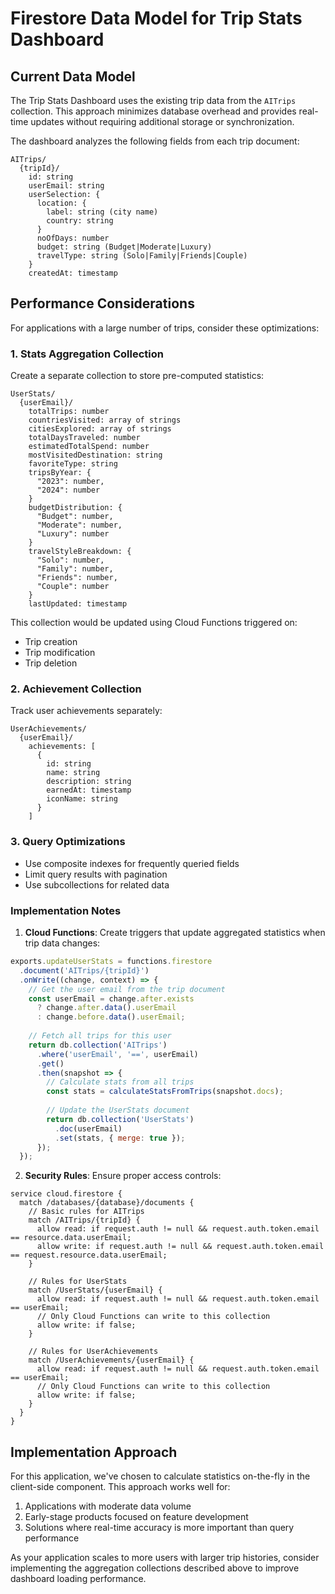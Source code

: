 # Firestore Data Model for Trip Stats Dashboard

## Current Data Model

The Trip Stats Dashboard uses the existing trip data from the `AITrips` collection. This approach minimizes database overhead and provides real-time updates without requiring additional storage or synchronization.

The dashboard analyzes the following fields from each trip document:

```
AITrips/
  {tripId}/
    id: string
    userEmail: string
    userSelection: {
      location: {
        label: string (city name)
        country: string
      }
      noOfDays: number
      budget: string (Budget|Moderate|Luxury)
      travelType: string (Solo|Family|Friends|Couple)
    }
    createdAt: timestamp
```

## Performance Considerations

For applications with a large number of trips, consider these optimizations:

### 1. Stats Aggregation Collection

Create a separate collection to store pre-computed statistics:

```
UserStats/
  {userEmail}/
    totalTrips: number
    countriesVisited: array of strings
    citiesExplored: array of strings
    totalDaysTraveled: number
    estimatedTotalSpend: number
    mostVisitedDestination: string
    favoriteType: string
    tripsByYear: {
      "2023": number,
      "2024": number
    }
    budgetDistribution: {
      "Budget": number,
      "Moderate": number,
      "Luxury": number
    }
    travelStyleBreakdown: {
      "Solo": number,
      "Family": number,
      "Friends": number,
      "Couple": number
    }
    lastUpdated: timestamp
```

This collection would be updated using Cloud Functions triggered on:
- Trip creation
- Trip modification
- Trip deletion

### 2. Achievement Collection

Track user achievements separately:

```
UserAchievements/
  {userEmail}/
    achievements: [
      {
        id: string
        name: string
        description: string
        earnedAt: timestamp
        iconName: string
      }
    ]
```

### 3. Query Optimizations

- Use composite indexes for frequently queried fields
- Limit query results with pagination
- Use subcollections for related data

### Implementation Notes

1. **Cloud Functions**: Create triggers that update aggregated statistics when trip data changes:

```javascript
exports.updateUserStats = functions.firestore
  .document('AITrips/{tripId}')
  .onWrite((change, context) => {
    // Get the user email from the trip document
    const userEmail = change.after.exists 
      ? change.after.data().userEmail 
      : change.before.data().userEmail;
      
    // Fetch all trips for this user
    return db.collection('AITrips')
      .where('userEmail', '==', userEmail)
      .get()
      .then(snapshot => {
        // Calculate stats from all trips
        const stats = calculateStatsFromTrips(snapshot.docs);
        
        // Update the UserStats document
        return db.collection('UserStats')
          .doc(userEmail)
          .set(stats, { merge: true });
      });
  });
```

2. **Security Rules**: Ensure proper access controls:

```
service cloud.firestore {
  match /databases/{database}/documents {
    // Basic rules for AITrips
    match /AITrips/{tripId} {
      allow read: if request.auth != null && request.auth.token.email == resource.data.userEmail;
      allow write: if request.auth != null && request.auth.token.email == request.resource.data.userEmail;
    }
    
    // Rules for UserStats
    match /UserStats/{userEmail} {
      allow read: if request.auth != null && request.auth.token.email == userEmail;
      // Only Cloud Functions can write to this collection
      allow write: if false;
    }
    
    // Rules for UserAchievements
    match /UserAchievements/{userEmail} {
      allow read: if request.auth != null && request.auth.token.email == userEmail;
      // Only Cloud Functions can write to this collection
      allow write: if false;
    }
  }
}
```

## Implementation Approach

For this application, we've chosen to calculate statistics on-the-fly in the client-side component. This approach works well for:

1. Applications with moderate data volume
2. Early-stage products focused on feature development
3. Solutions where real-time accuracy is more important than query performance

As your application scales to more users with larger trip histories, consider implementing the aggregation collections described above to improve dashboard loading performance. 